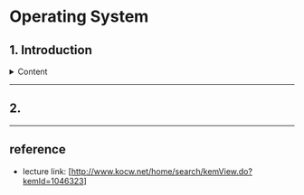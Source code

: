 # Operating System

## 1. Introduction
<details>
<summary>Content</summary>

### 1. Definition
* Kernel that stays in memory
* Utilities

----

### 2. Goal
* Manage computer system resources efficiently
    - fairness, efficienty
    - protect the system, users  
* Let users use computer with comfort
    - manage hardware handling process on for users

----

### 3. Classification
#### tasking
* Single tasking
    - MS-DOS
* Multi tasking
    - UNIX, MS-Windows

#### the number of users
* Single user
    - MS-DOS, MS-Windows
* Multi user
    - UNIX, NT server

#### way of processing
* Time sharing
    - UNIX
    - interactive
* Realtime OS
    - Hard realtime system
    - Soft realtime system
* Batch processing
    - Punch Card system
----

### 

</details>

----
## 2. 
----
## reference
- lecture link: [http://www.kocw.net/home/search/kemView.do?kemId=1046323]